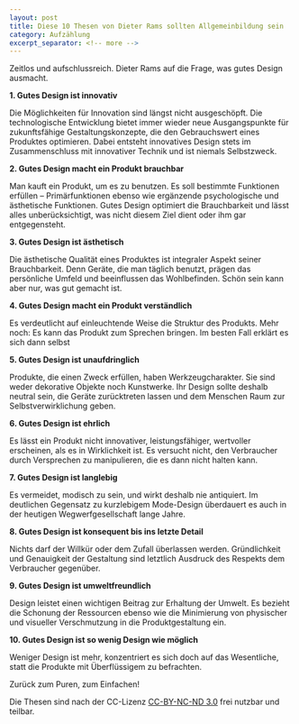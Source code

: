 ```yaml
---
layout: post
title: Diese 10 Thesen von Dieter Rams sollten Allgemeinbildung sein
category: Aufzählung
excerpt_separator: <!-- more -->
---
```


Zeitlos und aufschlussreich. Dieter Rams auf die Frage, was gutes Design ausmacht.

**1\. Gutes Design ist innovativ**

Die Möglichkeiten für Innovation sind längst nicht ausgeschöpft. Die technologische Entwicklung bietet immer wieder neue Ausgangspunkte für zukunftsfähige Gestaltungskonzepte, die den Gebrauchswert eines Produktes optimieren. Dabei entsteht innovatives Design stets im Zusammenschluss mit innovativer Technik und ist niemals Selbstzweck. <!-- more -->

**2\. Gutes Design macht ein Produkt brauchbar**

Man kauft ein Produkt, um es zu benutzen. Es soll bestimmte Funktionen erfüllen – Primärfunktionen ebenso wie ergänzende psychologische und ästhetische Funktionen. Gutes Design optimiert die Brauchbarkeit und lässt alles unberücksichtigt, was nicht diesem Ziel dient oder ihm gar entgegensteht.

**3\. Gutes Design ist ästhetisch**

Die ästhetische Qualität eines Produktes ist integraler Aspekt seiner Brauchbarkeit. Denn Geräte, die man täglich benutzt, prägen das persönliche Umfeld und beeinflussen das Wohlbefinden. Schön sein kann aber nur, was gut gemacht ist.

**4\. Gutes Design macht ein Produkt verständlich**

Es verdeutlicht auf einleuchtende Weise die Struktur des Produkts. Mehr noch: Es kann das Produkt zum Sprechen bringen. Im besten Fall erklärt es sich dann selbst

**5\. Gutes Design ist unaufdringlich**

Produkte, die einen Zweck erfüllen, haben Werkzeugcharakter. Sie sind weder dekorative Objekte noch Kunstwerke. Ihr Design sollte deshalb neutral sein, die Geräte zurücktreten lassen und dem Menschen Raum zur Selbstverwirklichung geben.

**6\. Gutes Design ist ehrlich**

Es lässt ein Produkt nicht innovativer, leistungsfähiger, wertvoller erscheinen, als es in Wirklichkeit ist. Es versucht nicht, den Verbraucher durch Versprechen zu manipulieren, die es dann nicht halten kann.

**7\. Gutes Design ist langlebig**

Es vermeidet, modisch zu sein, und wirkt deshalb nie antiquiert. Im deutlichen Gegensatz zu kurzlebigem Mode-Design überdauert es auch in der heutigen Wegwerfgesellschaft lange Jahre.

**8\. Gutes Design ist konsequent bis ins letzte Detail**

Nichts darf der Willkür oder dem Zufall überlassen werden. Gründlichkeit und Genauigkeit der Gestaltung sind letztlich Ausdruck des Respekts dem Verbraucher gegenüber.

**9\. Gutes Design ist umweltfreundlich**

Design leistet einen wichtigen Beitrag zur Erhaltung der Umwelt. Es bezieht die Schonung der Ressourcen ebenso wie die Minimierung von physischer und visueller Verschmutzung in die Produktgestaltung ein.

**10\. Gutes Design ist so wenig Design wie möglich**

Weniger Design ist mehr, konzentriert es sich doch auf das Wesentliche, statt die Produkte mit Überflüssigem zu befrachten.

Zurück zum Puren, zum Einfachen!

Die Thesen sind nach der CC-Lizenz [CC-BY-NC-ND 3.0](https://creativecommons.org/licenses/by-nc-nd/3.0/deed.de) frei nutzbar und teilbar.
